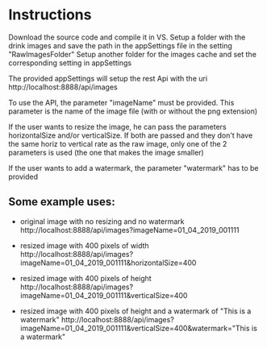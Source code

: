 # Instructions

Download the source code and compile it in VS.
Setup a folder with the drink images and save the path in the appSettings file in the setting "RawImagesFolder"
Setup another folder for the images cache and set the corresponding setting in appSettings

The provided appSettings will setup the rest Api with the uri http://localhost:8888/api/images

To use the API, the parameter "imageName" must be provided. This parameter is the name of the image file (with or without the png extension)

If the user wants to resize the image, he can pass the parameters horizontalSize and/or verticalSize. If both are passed and they don't have
the same horiz to vertical rate as the raw image, only one of the 2 parameters is used (the one that makes the image smaller)

If the user wants to add a watermark, the parameter "watermark" has to be provided

## Some example uses:

- original image with no resizing and no watermark
http://localhost:8888/api/images?imageName=01_04_2019_001111

- resized image with 400 pixels of width
http://localhost:8888/api/images?imageName=01_04_2019_001111&horizontalSize=400

- resized image with 400 pixels of height
http://localhost:8888/api/images?imageName=01_04_2019_001111&verticalSize=400

- resized image with 400 pixels of height and a watermark of "This is a watermark"
http://localhost:8888/api/images?imageName=01_04_2019_001111&verticalSize=400&watermark="This is a watermark"